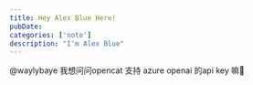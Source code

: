```yaml
---
title: Hey Alex Blue Here!
pubDate: 
categories: ['note']
description: "I'm Alex Blue"
---
```


@waylybaye 我想问问opencat 支持 azure openai 的api key 嘛🙈